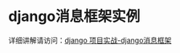 # django消息框架实例

详细讲解请访问：[django 项目实战-django消息框架](https://www.codingdict.com/blog/article/2018/12/7/495.html)
